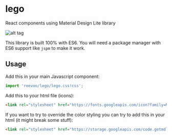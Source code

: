 # lego
React components using Material Design Lite library

![alt tag](http://mackenzie.bc.libraries.coop/files/2014/08/Lego.jpg)

This library is built 100% with ES6. You will need a package manager with ES6 support like `jspm` to make it work.

## Usage
Add this in your main Javascript component:
```javascript
import 'reevoo/lego/lego.css!css';
```

Add this to your html file (icons):
```html
<link rel="stylesheet" href="https://fonts.googleapis.com/icon?family=Material+Icons">
```

If you want to try to override the color styling you can try to add this in your html (it might break some stuff):
```html
<link rel="stylesheet" href="https://storage.googleapis.com/code.getmdl.io/1.0.4/material.orange-blue.min.css" />
```
